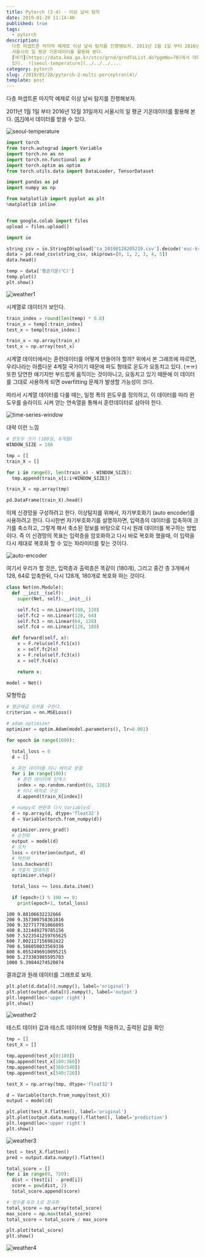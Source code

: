 ```yaml
---
title: Pytorch (2-4) - 이상 날씨 탐지
date: 2019-01-28 11:14:46
published: true
tags:
  - pytorch
description:
  다층 퍼셉트론 마지막 예제로 이상 날씨 탐지를 진행해보자. 2011년 1월 1일 부터 2016년 12월 31일까지
  서울시의 일 평균 기온데이터를 활용해 본다.
  [여기](https://data.kma.go.kr/stcs/grnd/grndTaList.do?pgmNo=70)에서 데이터를 받을 수
  있다.  ![seoul-temperature](../../../....
category: pytorch
slug: /2019/01/28/pytorch-2-multi-perceptron(4)/
template: post
---
```


다층 퍼셉트론 마지막 예제로 이상 날씨 탐지를 진행해보자.

2011년 1월 1일 부터 2016년 12월 31일까지 서울시의 일 평균 기온데이터를 활용해 본다. [여기](https://data.kma.go.kr/stcs/grnd/grndTaList.do?pgmNo=70)에서 데이터를 받을 수 있다.

![seoul-temperature](../images/seoul-temperature.png)

```python
import torch
from torch.autograd import Variable
import torch.nn as nn
import torch.nn.functional as F
import torch.optim as optim
from torch.utils.data import DataLoader, TensorDataset

import pandas as pd
import numpy as np

from matplotlib import pyplot as plt
%matplotlib inline


from google.colab import files
upload = files.upload()

import io

string_csv = io.StringIO(upload['ta_20190128205219.csv'].decode('euc-kr'))
data = pd.read_csv(string_csv, skiprows=[0, 1, 2, 3, 4, 5])
data.head()
```

```python
temp = data['평균기온(℃)']
temp.plot()
plt.show()
```

![weather1](../images/weather1.png)

시계열로 데이터가 보인다.

```python
train_index = round(len(temp) * 0.8)
train_x = temp[:train_index]
test_x = temp[train_index:]

train_x = np.array(train_x)
test_x = np.array(test_x)
```

시계열 데이터에서는 훈련데이터를 어떻게 만들어야 할까? 위에서 본 그래프에 따르면, 우리나라는 아름다운 4계절 국가이기 때문에 파도 형태로 온도가 요동치고 있다. (ㅠㅠ) 또한 당연한 얘기지만 부드럽게 움직이는 것이아니고, 요동치고 있기 때문에 이 데이터를 그대로 사용하게 되면 overfitting 문제가 발생할 가능성이 크다.

따라서 시계열 데이터를 다룰 때는, 일정 폭의 윈도우를 정의하고, 이 데이터를 따라 윈도우를 슬라이드 시켜 얻는 연속열을 통해서 훈련데이터로 삼아야 한다.

![time-series-window](https://scaleoutsoftware.github.io/TimeWindowingDotNet../../../images/sliding.jpg)

대략 이런 느낌

```python
# 윈도우 크기 (180일, 6개월)
WINDOW_SIZE = 180

tmp = []
train_X = []

for i in range(0, len(train_x) - WINDOW_SIZE):
  tmp.append(train_x[i:i+WINDOW_SIZE])

train_X = np.array(tmp)

pd.DataFrame(train_X).head()
```

이제 신경망을 구성하려고 한다. 이상탐지를 위해서, 자기부호화기 (auto encoder)를 사용하려고 한다. 다시한번 자기부호화기를 설명하자면, 입력층의 데이터를 압축하여 크기를 축소하고, 그렇게 해서 축소된 정보를 바탕으로 다시 원래 데이터를 복구하는 방법이다. 즉 이 신경망의 목표는 입력층을 암호화하고 다시 바로 복호화 했을때, 이 입력을 다시 제대로 복호화 할 수 있는 파라미터를 찾는 것이다.

![auto-encoder](https://cdn-images-1.medium.com/max/1600/1*44eDEuZBEsmG_TCAKRI3Kw@2x.png)

여기서 우리가 할 것은, 입력층과 출력층은 똑같이 (180개), 그리고 중간 층 3개에서 128, 64로 압축한뒤, 다시 128개, 180개로 복호화 하는 것이다.

```python
class Net(nn.Module):
  def __init__(self):
    super(Net, self).__init__()

    self.fc1 = nn.Linear(180, 128)
    self.fc2 = nn.Linear(128, 64)
    self.fc3 = nn.Linear(64, 128)
    self.fc4 = nn.Linear(128, 180)

  def forward(self, x):
    x = F.relu(self.fc1(x))
    x = self.fc2(x)
    x = F.relu(self.fc3(x))
    x = self.fc4(x)

    return x;

model = Net()
```

모형학습

```python
# 평균제곱 오차를 구한다.
criterion = nn.MSELoss()

# adam optimizer
optimizer = optim.Adam(model.parameters(), lr=0.001)

for epoch in range(1000):

  total_loss = 0
  d = []

  # 훈련 데이터를 미니 배치로 분할
  for i in range(100):
    # 훈련 데이터에 인덱스
    index = np.random.randint(0, 1281)
    # 미니 배치로 구성
    d.append(train_X[index])

  # numpy로 변환후 다시 Variable로
  d = np.array(d, dtype='float32')
  d = Variable(torch.from_numpy(d))

  optimizer.zero_grad()
  # 순전파
  output = model(d)
  # 오차
  loss = criterion(output, d)
  # 역전파
  loss.backward()
  # 가중치 업데이트
  optimizer.step()

  total_loss += loss.data.item()

  if (epoch+1) % 100 == 0:
    print(epoch+1, total_loss)
```

```
100 9.88106632232666
200 9.357300758361816
300 9.327717781066895
400 8.321449279785156
500 7.5223541259765625
600 7.002117156982422
700 6.586050033569336
800 6.0552496910095215
900 5.273303985595703
1000 5.39844274520874
```

결과값과 원래 데이터를 그래프로 보자.

```python
plt.plot(d.data[0].numpy(), label='original')
plt.plot(output.data[0].numpy(), label='output')
plt.legend(loc='upper right')
plt.show()
```

![weather2](../images/weather2.png)

테스트 데이터 값과 테스트 데이터에 모형을 적용하고, 출력된 값을 확인

```python
tmp = []
test_X = []

tmp.append(test_x[0:180])
tmp.append(test_x[180:360])
tmp.append(test_x[360:540])
tmp.append(test_x[540:720])

test_X = np.array(tmp, dtype='float32')

d = Variable(torch.from_numpy(test_X))
output = model(d)

plt.plot(test_X.flatten(), label='original')
plt.plot(output.data.numpy().flatten(), label='prediction')
plt.legend(loc='upper right')
plt.show()
```

![weather3](../images/weather3.png)

```python
test = test_X.flatten()
pred = output.data.numpy().flatten()

total_score = []
for i in range(0, 720):
  dist = (test[i] - pred[i])
  score = pow(dist, 2)
  total_score.append(score)

# 점수를 0과 1로 정규화
total_score = np.array(total_score)
max_score = np.max(total_score)
total_score = total_score / max_score

plt.plot(total_score)
plt.show()
```

![weather4](../images/weather4.png)
